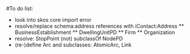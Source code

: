 #To do list:

* look into skos core import error
* resolve/replace schema:address references with iContact:Address
** BusinessEstablishment
** DwellingUnitPD
** Firm
** Organization
* resolve: StopPoint (not) subclassOf NodePD
* (re-)define Arc and subclasses: AtomicArc, Link
